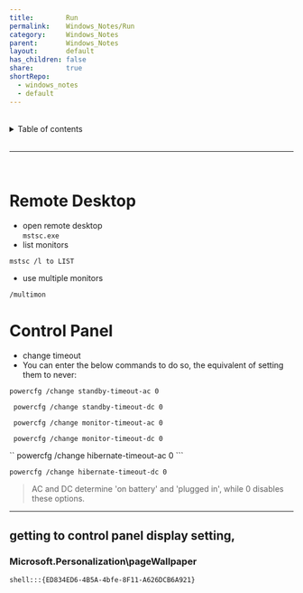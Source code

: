```yaml
---
title:        Run  
permalink:    Windows_Notes/Run  
category:     Windows_Notes  
parent:       Windows_Notes  
layout:       default  
has_children: false  
share:        true  
shortRepo:  
  - windows_notes  
  - default  
---
```

  
  
<br/>  
  
<details markdown="block">  
<summary>  
Table of contents  
</summary>  
{: .text-delta }  
1. TOC  
{:toc}  
</details>  
  
<br/>  
  
***  
  
<br/>  
  
# Remote Desktop  
  
- open remote desktop  
  ```mstsc.exe```  
- list monitors  
  
```  
mstsc /l to LIST  
```  
  
- use multiple monitors  
  
```  
/multimon  
```  
  
# Control Panel  
  
- change timeout  
- You can enter the below commands to do so, the equivalent of setting them to never:  
  
```powercfg /change standby-timeout-ac 0```  
  
``` powercfg /change standby-timeout-dc 0```  
  
``` powercfg /change monitor-timeout-ac 0```  
  
``` powercfg /change monitor-timeout-dc 0```  
  
`` powercfg /change hibernate-timeout-ac 0 ```  
  
``` powercfg /change hibernate-timeout-dc 0 ```  
  
  
> AC and DC determine \'on battery\' and \'plugged in\', while 0 disables  
> these options.  
  
***  
  
## getting to control panel display setting,  
  
### Microsoft.Personalization\\pageWallpaper  
  
```shell:::{ED834ED6-4B5A-4bfe-8F11-A626DCB6A921}```